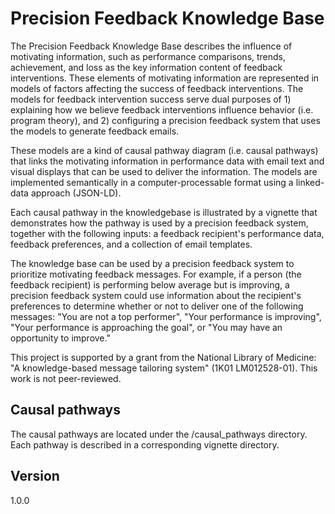 # Precision Feedback Knowledge Base

The Precision Feedback Knowledge Base describes the influence of motivating information, such as performance comparisons, trends, achievement, and loss as the key information content of feedback interventions. These elements of motivating information are represented in models of factors affecting the success of feedback interventions. The models for feedback intervention success serve dual purposes of 1) explaining how we believe feedback interventions influence behavior (i.e. program theory), and 2) configuring a precision feedback system that uses the models to generate feedback emails. 

These models are a kind of causal pathway diagram (i.e. causal pathways) that links the motivating information in performance data with email text and visual displays that can be used to deliver the information. The models are implemented semantically in a computer-processable format using a linked-data approach (JSON-LD).

Each causal pathway in the knowledgebase is illustrated by a vignette that demonstrates how the pathway is used by a precision feedback system, together with the following inputs: a feedback recipient's performance data, feedback preferences, and a collection of email templates.
 
The knowledge base can be used by a precision feedback system to prioritize motivating feedback messages. For example, if a person (the feedback recipient) is performing below average but is improving, a precision feedback system could use information about the recipient's preferences to determine whether or not to deliver one of the following messages: "You are not a top performer", "Your performance is improving", "Your performance is approaching the goal", or "You may have an opportunity to improve."

This project is supported by a grant from the National Library of Medicine: "A knowledge-based message tailoring system" (1K01 LM012528-01). This work is not peer-reviewed.


## Causal pathways

The causal pathways are located under the /causal_pathways directory.
Each pathway is described in a corresponding vignette directory.


## Version
1.0.0




